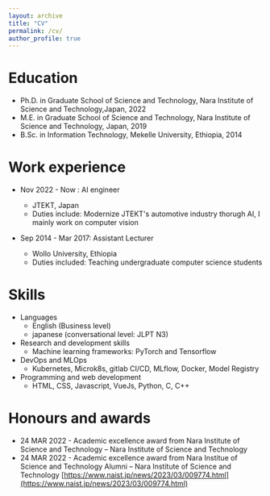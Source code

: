 ```yaml
---
layout: archive
title: "CV"
permalink: /cv/
author_profile: true
---
```


Education
======
* Ph.D. in Graduate School of Science and Technology, Nara Institute of Science and Technology,Japan, 2022
* M.E. in Graduate School of Science and Technology, Nara Institute of Science and Technology, Japan, 2019
* B.Sc. in Information Technology, Mekelle University, Ethiopia, 2014

Work experience
======
* Nov 2022 - Now : AI engineer 
  * JTEKT, Japan
  * Duties include: Modernize JTEKT's automotive industry thorugh AI, I mainly work on computer vision 
  
* Sep 2014 - Mar 2017: Assistant Lecturer
  * Wollo University, Ethiopia
  * Duties included: Teaching undergraduate computer science students

Skills
===============
* Languages
  * English (Business level)
  * japanese (conversational level: JLPT N3)
* Research and development skills
  * Machine learning frameworks: PyTorch and Tensorflow
* DevOps and MLOps
  * Kubernetes, Microk8s, gitlab CI/CD, MLflow, Docker, Model Registry
* Programming and web development
  * HTML, CSS, Javascript, VueJs, Python, C, C++


Honours and awards
====================
* 24 MAR 2022 - Academic excellence award from Nara Institute of Science and Technology – Nara Institute of Science and Technology
* 24 MAR 2022 - Academic excellence award from Nara Institue of Science and Technology Alumni – Nara Institute of
Science and Technology
[https://www.naist.jp/news/2023/03/009774.html](https://www.naist.jp/news/2023/03/009774.html)